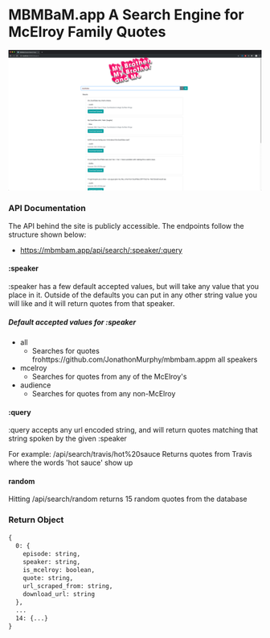 #  MBMBaM.app A Search Engine for McElroy Family Quotes

![Alt text](./app/src/images/Screenshot.png?raw=true "MBMBaM Quote Search")

### API Documentation

The API behind the site is publicly accessible. The endpoints follow the structure shown below:

* https://mbmbam.app/api/search/:speaker/:query

#### :speaker

:speaker has a few default accepted values, but will take any value that you place in it. Outside of the defaults you can put in any other string value you will like and it will return quotes from that speaker.

##### Default accepted values for :speaker
* all
  * Searches for quotes frohttps://github.com/JonathonMurphy/mbmbam.appm all speakers
* mcelroy
  * Searches for quotes from any of the McElroy's
* audience
  * Searches for quotes from any non-McElroy

#### :query  

:query accepts any url encoded string, and will return quotes matching that string spoken by the given :speaker

For example: /api/search/travis/hot%20sauce
Returns quotes from Travis where the words 'hot sauce' show up

#### random

Hitting /api/search/random returns 15 random quotes from the database


### Return Object
```
{
  0: {
    episode: string,
    speaker: string,
    is_mcelroy: boolean,
    quote: string,
    url_scraped_from: string,
    download_url: string
  },
  ...
  14: {...}
}
```
